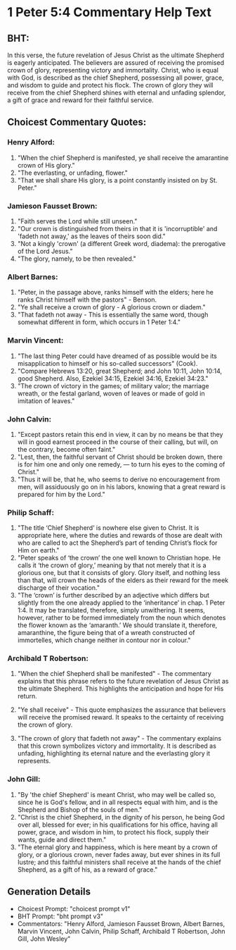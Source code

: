 # 1 Peter 5:4 Commentary Help Text

## BHT:
In this verse, the future revelation of Jesus Christ as the ultimate Shepherd is eagerly anticipated. The believers are assured of receiving the promised crown of glory, representing victory and immortality. Christ, who is equal with God, is described as the chief Shepherd, possessing all power, grace, and wisdom to guide and protect his flock. The crown of glory they will receive from the chief Shepherd shines with eternal and unfading splendor, a gift of grace and reward for their faithful service.

## Choicest Commentary Quotes:
### Henry Alford:
1. "When the chief Shepherd is manifested, ye shall receive the amarantine crown of His glory." 
2. "The everlasting, or unfading, flower."
3. "That we shall share His glory, is a point constantly insisted on by St. Peter."

### Jamieson Fausset Brown:
1. "Faith serves the Lord while still unseen."
2. "Our crown is distinguished from theirs in that it is 'incorruptible' and 'fadeth not away,' as the leaves of theirs soon did."
3. "Not a kingly 'crown' (a different Greek word, diadema): the prerogative of the Lord Jesus."
4. "The glory, namely, to be then revealed."

### Albert Barnes:
1. "Peter, in the passage above, ranks himself with the elders; here he ranks Christ himself with the pastors" - Benson.
2. "Ye shall receive a crown of glory - A glorious crown or diadem." 
3. "That fadeth not away - This is essentially the same word, though somewhat different in form, which occurs in 1 Peter 1:4."

### Marvin Vincent:
1. "The last thing Peter could have dreamed of as possible would be its misapplication to himself or his so-called successors" (Cook).
2. "Compare Hebrews 13:20, great Shepherd; and John 10:11, John 10:14, good Shepherd. Also, Ezekiel 34:15, Ezekiel 34:16, Ezekiel 34:23."
3. "The crown of victory in the games; of military valor; the marriage wreath, or the festal garland, woven of leaves or made of gold in imitation of leaves."

### John Calvin:
1. "Except pastors retain this end in view, it can by no means be that they will in good earnest proceed in the course of their calling, but will, on the contrary, become often faint." 
2. "Lest, then, the faithful servant of Christ should be broken down, there is for him one and only one remedy, — to turn his eyes to the coming of Christ." 
3. "Thus it will be, that he, who seems to derive no encouragement from men, will assiduously go on in his labors, knowing that a great reward is prepared for him by the Lord."

### Philip Schaff:
1. "The title ‘Chief Shepherd’ is nowhere else given to Christ. It is appropriate here, where the duties and rewards of those are dealt with who are called to act the Shepherd’s part of tending Christ’s flock for Him on earth."
2. "Peter speaks of ‘the crown’ the one well known to Christian hope. He calls it ‘the crown of glory,’ meaning by that not merely that it is a glorious one, but that it consists of glory. Glory itself, and nothing less than that, will crown the heads of the elders as their reward for the meek discharge of their vocation."
3. "The ‘crown’ is further described by an adjective which differs but slightly from the one already applied to the ‘inheritance’ in chap. 1 Peter 1:4. It may be translated, therefore, simply unwithering. It seems, however, rather to be formed immediately from the noun which denotes the flower known as the ‘amaranth.’ We should translate it, therefore, amaranthine, the figure being that of a wreath constructed of immortelles, which change neither in contour nor in colour."

### Archibald T Robertson:
1. "When the chief Shepherd shall be manifested" - The commentary explains that this phrase refers to the future revelation of Jesus Christ as the ultimate Shepherd. This highlights the anticipation and hope for His return.

2. "Ye shall receive" - This quote emphasizes the assurance that believers will receive the promised reward. It speaks to the certainty of receiving the crown of glory.

3. "The crown of glory that fadeth not away" - The commentary explains that this crown symbolizes victory and immortality. It is described as unfading, highlighting its eternal nature and the everlasting glory it represents.

### John Gill:
1. "By 'the chief Shepherd' is meant Christ, who may well be called so, since he is God's fellow, and in all respects equal with him, and is the Shepherd and Bishop of the souls of men."
2. "Christ is the chief Shepherd, in the dignity of his person, he being God over all, blessed for ever; in his qualifications for his office, having all power, grace, and wisdom in him, to protect his flock, supply their wants, guide and direct them."
3. "The eternal glory and happiness, which is here meant by a crown of glory, or a glorious crown, never fades away, but ever shines in its full lustre; and this faithful ministers shall receive at the hands of the chief Shepherd, as a gift of his, as a reward of grace."


## Generation Details
- Choicest Prompt: "choicest prompt v1"
- BHT Prompt: "bht prompt v3"
- Commentators: "Henry Alford, Jamieson Fausset Brown, Albert Barnes, Marvin Vincent, John Calvin, Philip Schaff, Archibald T Robertson, John Gill, John Wesley"
